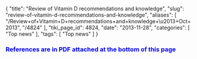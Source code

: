 {
    "title": "Review of Vitamin D recommendations and knowledge",
    "slug": "review-of-vitamin-d-recommendations-and-knowledge",
    "aliases": [
        "/Review+of+Vitamin+D+recommendations+and+knowledge+\u2013+Oct+2013",
        "/4824"
    ],
    "tiki_page_id": 4824,
    "date": "2013-11-28",
    "categories": [
        "Top news"
    ],
    "tags": [
        "Top news"
    ]
}


### <span style="color:#00F;">References are in PDF attached at the bottom of this page</span>